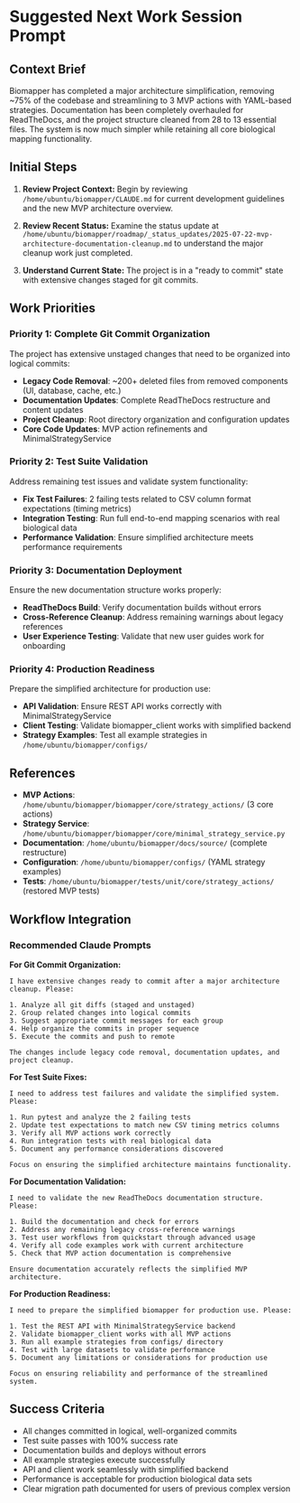 # Suggested Next Work Session Prompt

## Context Brief

Biomapper has completed a major architecture simplification, removing ~75% of the codebase and streamlining to 3 MVP actions with YAML-based strategies. Documentation has been completely overhauled for ReadTheDocs, and the project structure cleaned from 28 to 13 essential files. The system is now much simpler while retaining all core biological mapping functionality.

## Initial Steps

1. **Review Project Context:** Begin by reviewing `/home/ubuntu/biomapper/CLAUDE.md` for current development guidelines and the new MVP architecture overview.

2. **Review Recent Status:** Examine the status update at `/home/ubuntu/biomapper/roadmap/_status_updates/2025-07-22-mvp-architecture-documentation-cleanup.md` to understand the major cleanup work just completed.

3. **Understand Current State:** The project is in a "ready to commit" state with extensive changes staged for git commits.

## Work Priorities

### Priority 1: Complete Git Commit Organization
The project has extensive unstaged changes that need to be organized into logical commits:

- **Legacy Code Removal**: ~200+ deleted files from removed components (UI, database, cache, etc.)
- **Documentation Updates**: Complete ReadTheDocs restructure and content updates
- **Project Cleanup**: Root directory organization and configuration updates
- **Core Code Updates**: MVP action refinements and MinimalStrategyService

### Priority 2: Test Suite Validation
Address remaining test issues and validate system functionality:

- **Fix Test Failures**: 2 failing tests related to CSV column format expectations (timing metrics)
- **Integration Testing**: Run full end-to-end mapping scenarios with real biological data
- **Performance Validation**: Ensure simplified architecture meets performance requirements

### Priority 3: Documentation Deployment
Ensure the new documentation structure works properly:

- **ReadTheDocs Build**: Verify documentation builds without errors
- **Cross-Reference Cleanup**: Address remaining warnings about legacy references
- **User Experience Testing**: Validate that new user guides work for onboarding

### Priority 4: Production Readiness
Prepare the simplified architecture for production use:

- **API Validation**: Ensure REST API works correctly with MinimalStrategyService
- **Client Testing**: Validate biomapper_client works with simplified backend
- **Strategy Examples**: Test all example strategies in `/home/ubuntu/biomapper/configs/`

## References

- **MVP Actions**: `/home/ubuntu/biomapper/biomapper/core/strategy_actions/` (3 core actions)
- **Strategy Service**: `/home/ubuntu/biomapper/biomapper/core/minimal_strategy_service.py`
- **Documentation**: `/home/ubuntu/biomapper/docs/source/` (complete restructure)
- **Configuration**: `/home/ubuntu/biomapper/configs/` (YAML strategy examples)
- **Tests**: `/home/ubuntu/biomapper/tests/unit/core/strategy_actions/` (restored MVP tests)

## Workflow Integration

### Recommended Claude Prompts

**For Git Commit Organization:**
```
I have extensive changes ready to commit after a major architecture cleanup. Please:

1. Analyze all git diffs (staged and unstaged)
2. Group related changes into logical commits
3. Suggest appropriate commit messages for each group
4. Help organize the commits in proper sequence
5. Execute the commits and push to remote

The changes include legacy code removal, documentation updates, and project cleanup.
```

**For Test Suite Fixes:**
```
I need to address test failures and validate the simplified system. Please:

1. Run pytest and analyze the 2 failing tests
2. Update test expectations to match new CSV timing metrics columns
3. Verify all MVP actions work correctly
4. Run integration tests with real biological data
5. Document any performance considerations discovered

Focus on ensuring the simplified architecture maintains functionality.
```

**For Documentation Validation:**
```
I need to validate the new ReadTheDocs documentation structure. Please:

1. Build the documentation and check for errors
2. Address any remaining legacy cross-reference warnings
3. Test user workflows from quickstart through advanced usage
4. Verify all code examples work with current architecture
5. Check that MVP action documentation is comprehensive

Ensure documentation accurately reflects the simplified MVP architecture.
```

**For Production Readiness:**
```
I need to prepare the simplified biomapper for production use. Please:

1. Test the REST API with MinimalStrategyService backend
2. Validate biomapper_client works with all MVP actions
3. Run all example strategies from configs/ directory
4. Test with large datasets to validate performance
5. Document any limitations or considerations for production use

Focus on ensuring reliability and performance of the streamlined system.
```

## Success Criteria

- All changes committed in logical, well-organized commits
- Test suite passes with 100% success rate
- Documentation builds and deploys without errors
- All example strategies execute successfully
- API and client work seamlessly with simplified backend
- Performance is acceptable for production biological data sets
- Clear migration path documented for users of previous complex version